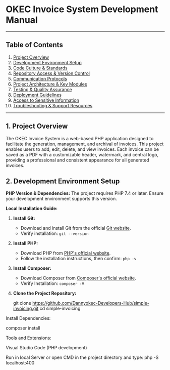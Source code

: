 # OKEC Invoice System Development Manual

---

## Table of Contents

1. [Project Overview](#project-overview)
2. [Development Environment Setup](#development-environment-setup)
3. [Code Culture & Standards](#code-culture--standards)
4. [Repository Access & Version Control](#repository-access--version-control)
5. [Communication Protocols](#communication-protocols)
6. [Project Architecture & Key Modules](#project-architecture--key-modules)
7. [Testing & Quality Assurance](#testing--quality-assurance)
8. [Deployment Guidelines](#deployment-guidelines)
9. [Access to Sensitive Information](#access-to-sensitive-information)
10. [Troubleshooting & Support Resources](#troubleshooting--support-resources)

---

## 1. Project Overview

The OKEC Invoice System is a web-based PHP application designed to facilitate the generation, management, and archival of invoices. This project enables users to add, edit, delete, and view invoices. Each invoice can be saved as a PDF with a customizable header, watermark, and central logo, providing a professional and consistent appearance for all generated invoices.


## 2. Development Environment Setup

**PHP Version & Dependencies:** The project requires PHP 7.4 or later. Ensure your development environment supports this version.

**Local Installation Guide:**

1. **Install Git:**
   - Download and install Git from the official [Git website](https://git-scm.com/downloads).
   - Verify installation: `git --version`

2. **Install PHP:**
   - Download PHP from [PHP's official website](https://www.php.net/downloads).
   - Follow the installation instructions, then confirm: `php -v`

3. **Install Composer:**
   - Download Composer from [Composer's official website](https://getcomposer.org/download/).
   - Verify Installation: `composer -V`

4. **Clone the Project Repository:**

   git clone https://github.com/Dannyokec-Developers-Hub/simple-invoicing.git
   cd simple-invoicing

Install Dependencies:

composer install


Tools and Extensions:

Visual Studio Code (PHP development)

Run in local Server or open CMD in the project directory and type: php -S localhost:400
